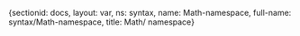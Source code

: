 {sectionid: docs, layout: var, ns: syntax, name: Math-namespace, full-name: syntax/Math-namespace,
  title: Math/ namespace}
